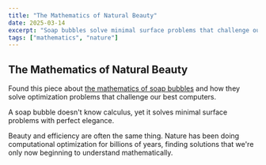 ```yaml
---
title: "The Mathematics of Natural Beauty"
date: 2025-03-14
excerpt: "Soap bubbles solve minimal surface problems that challenge our best computers, finding solutions with perfect elegance."
tags: ["mathematics", "nature"]
---
```


## The Mathematics of Natural Beauty

Found this piece about [the mathematics of soap bubbles](https://example.com) and how they solve optimization problems that challenge our best computers.

<div class="quote">
A soap bubble doesn't know calculus, yet it solves minimal surface problems with perfect elegance.
</div>

Beauty and efficiency are often the same thing. Nature has been doing computational optimization for billions of years, finding solutions that we're only now beginning to understand mathematically.